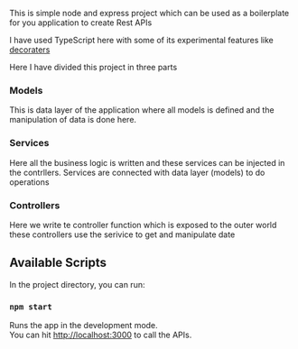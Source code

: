 This is simple node and express project which can be used as a boilerplate for you application to create Rest APIs

I have used TypeScript here with some of its experimental features like [decoraters](https://www.typescriptlang.org/docs/handbook/decorators.html)

Here I have divided this project in three parts
### Models
  This is data layer of the application where all models is defined and the manipulation of data is done here.
### Services
  Here all the business logic is written and these services can be injected in the contrllers. Services are connected with data layer (models) to do operations
### Controllers
  Here we write te controller function which is exposed to the outer world these controllers use the serivice to get and manipulate date


## Available Scripts

In the project directory, you can run:

### `npm start`

Runs the app in the development mode.<br>
You can hit [http://localhost:3000](http://localhost:3000) to call the APIs.
